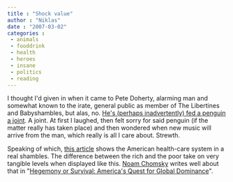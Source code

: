 ```yaml
---
title : "Shock value"
author : "Niklas"
date : "2007-03-02"
categories : 
 - animals
 - fooddrink
 - health
 - heroes
 - insane
 - politics
 - reading
---
```


I thought I'd given in when it came to Pete Doherty, alarming man and somewhat known to the irate, general public as member of The Libertines and Babyshambles, but alas, no. [He's (perhaps inadvertently) fed a penguin a joint](http://news.ninemsn.com.au/article.aspx?id=230023). A joint. At first I laughed, then felt sorry for said penguin (if the matter really has taken place) and then wondered when new music will arrive from the man, which really is all I care about. Strewth.

Speaking of which, [this article](http://suicidegirls.com/news/culture/20493) shows the American health-care system in a real shambles. The difference between the rich and the poor take on very tangible levels when displayed like this. [Noam Chomsky](http://chomsky.info) writes well about that in "[Hegemony or Survival: America's Quest for Global Dominance](http://www.amazon.com/Hegemony-Survival-Americas-Dominance-American/dp/0805074007)".
